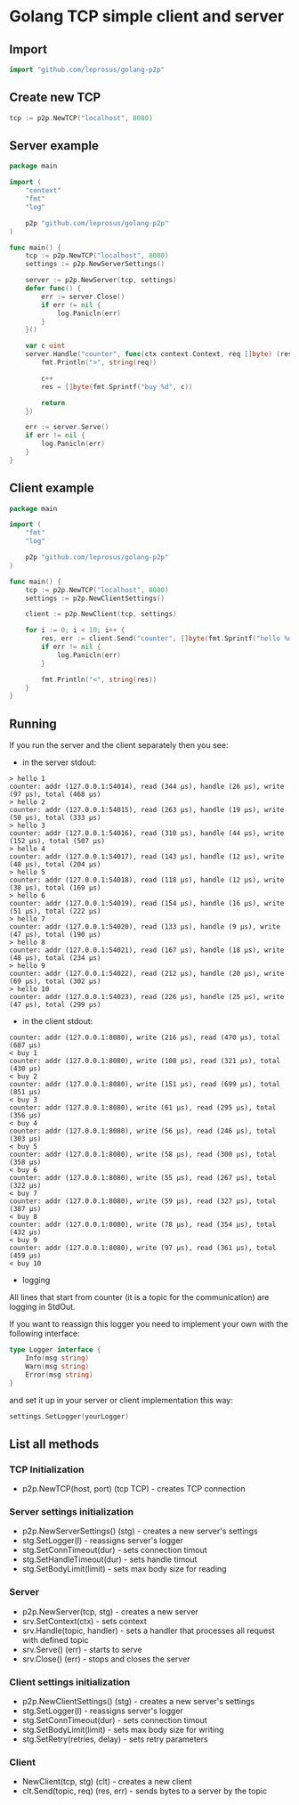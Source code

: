 # Golang TCP simple client and server

## Import

```go
import "github.com/leprosus/golang-p2p"
```

## Create new TCP

```go
tcp := p2p.NewTCP("localhost", 8080)
```

## Server example

```go
package main

import (
	"context"
	"fmt"
	"log"

	p2p "github.com/leprosus/golang-p2p"
)

func main() {
	tcp := p2p.NewTCP("localhost", 8080)
	settings := p2p.NewServerSettings()

	server := p2p.NewServer(tcp, settings)
	defer func() {
		err := server.Close()
		if err != nil {
			log.Panicln(err)
		}
	}()

	var c uint
	server.Handle("counter", func(ctx context.Context, req []byte) (res []byte, err error) {
		fmt.Println(">", string(req))

		c++
		res = []byte(fmt.Sprintf("buy %d", c))

		return
	})

	err := server.Serve()
	if err != nil {
		log.Panicln(err)
	}
}

```

## Client example

```go
package main

import (
	"fmt"
	"log"

	p2p "github.com/leprosus/golang-p2p"
)

func main() {
	tcp := p2p.NewTCP("localhost", 8080)
	settings := p2p.NewClientSettings()

	client := p2p.NewClient(tcp, settings)

	for i := 0; i < 10; i++ {
		res, err := client.Send("counter", []byte(fmt.Sprintf("hello %d", i+1)))
		if err != nil {
			log.Panicln(err)
		}

		fmt.Println("<", string(res))
	}
}

```

## Running

If you run the server and the client separately then you see:

* in the server stdout:

```text
> hello 1
counter: addr (127.0.0.1:54014), read (344 µs), handle (26 µs), write (97 µs), total (468 µs)
> hello 2
counter: addr (127.0.0.1:54015), read (263 µs), handle (19 µs), write (50 µs), total (333 µs)
> hello 3
counter: addr (127.0.0.1:54016), read (310 µs), handle (44 µs), write (152 µs), total (507 µs)
> hello 4
counter: addr (127.0.0.1:54017), read (143 µs), handle (12 µs), write (48 µs), total (204 µs)
> hello 5
counter: addr (127.0.0.1:54018), read (118 µs), handle (12 µs), write (38 µs), total (169 µs)
> hello 6
counter: addr (127.0.0.1:54019), read (154 µs), handle (16 µs), write (51 µs), total (222 µs)
> hello 7
counter: addr (127.0.0.1:54020), read (133 µs), handle (9 µs), write (47 µs), total (190 µs)
> hello 8
counter: addr (127.0.0.1:54021), read (167 µs), handle (18 µs), write (48 µs), total (234 µs)
> hello 9
counter: addr (127.0.0.1:54022), read (212 µs), handle (20 µs), write (69 µs), total (302 µs)
> hello 10
counter: addr (127.0.0.1:54023), read (226 µs), handle (25 µs), write (47 µs), total (299 µs)
```

* in the client stdout:

```text
counter: addr (127.0.0.1:8080), write (216 µs), read (470 µs), total (687 µs)
< buy 1
counter: addr (127.0.0.1:8080), write (108 µs), read (321 µs), total (430 µs)
< buy 2
counter: addr (127.0.0.1:8080), write (151 µs), read (699 µs), total (851 µs)
< buy 3
counter: addr (127.0.0.1:8080), write (61 µs), read (295 µs), total (356 µs)
< buy 4
counter: addr (127.0.0.1:8080), write (56 µs), read (246 µs), total (303 µs)
< buy 5
counter: addr (127.0.0.1:8080), write (58 µs), read (300 µs), total (358 µs)
< buy 6
counter: addr (127.0.0.1:8080), write (55 µs), read (267 µs), total (322 µs)
< buy 7
counter: addr (127.0.0.1:8080), write (59 µs), read (327 µs), total (387 µs)
< buy 8
counter: addr (127.0.0.1:8080), write (78 µs), read (354 µs), total (432 µs)
< buy 9
counter: addr (127.0.0.1:8080), write (97 µs), read (361 µs), total (459 µs)
< buy 10
```

* logging

All lines that start from counter (it is a topic for the communication) are logging in StdOut.

If you want to reassign this logger you need to implement your own with the following interface:

```go
type Logger interface {
	Info(msg string)
	Warn(msg string)
	Error(msg string)
}
```

and set it up in your server or client implementation this way:

```go
settings.SetLogger(yourLogger)
```

## List all methods

### TCP Initialization

* p2p.NewTCP(host, port) (tcp TCP) - creates TCP connection

### Server settings initialization
* p2p.NewServerSettings() (stg) - creates a new server's settings
* stg.SetLogger(l) - reassigns server's logger
* stg.SetConnTimeout(dur) - sets connection timout
* stg.SetHandleTimeout(dur) - sets handle timout
* stg.SetBodyLimit(limit) - sets max body size for reading 

### Server
* p2p.NewServer(tcp, stg) - creates a new server
* srv.SetContext(ctx) - sets context
* srv.Handle(topic, handler) - sets a handler that processes all request with defined topic
* srv.Serve() (err) - starts to serve
* srv.Close() (err) - stops and closes the server

### Client settings initialization
* p2p.NewClientSettings() (stg) - creates a new server's settings
* stg.SetLogger(l) - reassigns server's logger
* stg.SetConnTimeout(dur) - sets connection timout
* stg.SetBodyLimit(limit) - sets max body size for writing
* stg.SetRetry(retries, delay) - sets retry parameters

### Client
* NewClient(tcp, stg) (clt) - creates a new client
* clt.Send(topic, req) (res, err) - sends bytes to a server by the topic
